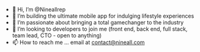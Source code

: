 - 👋 Hi, I’m @Nineallrep
- 👀 I’m building the ultimate mobile app for indulging lifestyle experiences 
- 🌱 I’m passionate about bringing a total gamechanger to the industry
- 💞️ I’m looking to developers to join me (front end, back end, full stack, team lead, CTO - open to anything)
- 📫 How to reach me ... email at contact@nineall.com

<!---
Nineallrep/Nineallrep is a ✨ special ✨ repository because its `README.md` (this file) appears on your GitHub profile.
You can click the Preview link to take a look at your changes.
--->
